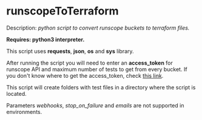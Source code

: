 # runscopeToTerraform
Description: _python script to convert runscope buckets to terraform files._

**Requires: python3 interpreter.**

This script uses **requests**, **json**, **os** and **sys** library.

After running the script you will need to enter an **access_token** for runscope API and maximum number of tests to get from every bucket. If you don't know where to get the access_token, check [this link](https://www.runscope.com/docs/api/authentication).

This script will create folders with test files in a directory where the script is located.

Parameters _webhooks_, _stop_on_failure_ and _emails_ are not supported in environments.
